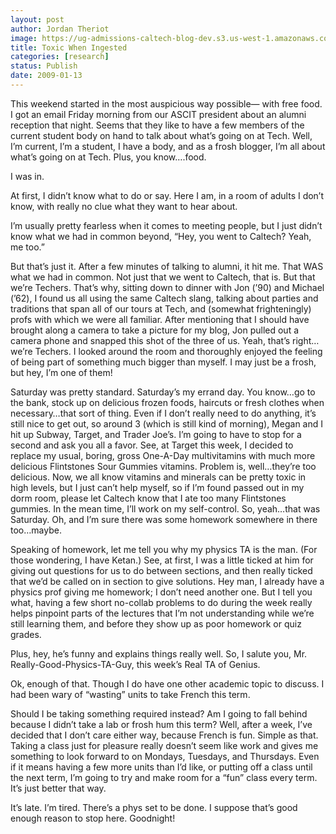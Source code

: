 ```yaml
---
layout: post
author: Jordan Theriot
image: https://ug-admissions-caltech-blog-dev.s3.us-west-1.amazonaws.com/old_pictures/6a0105349b8251970b010536c239f2970b-500wi.jpg
title: Toxic When Ingested
categories: [research]
status: Publish
date: 2009-01-13
---
```


This weekend started in the most auspicious way possible—
with free food. I got an email Friday morning from our ASCIT president about an
alumni reception that night. Seems that they like to have a few members of the
current student body on hand to talk
about what’s going on at Tech. Well, I’m current, I’m a student, I have a body,
and as a frosh blogger, I’m all about what’s going on at Tech. Plus, you know….food.

I was in. 

At first, I didn’t know what to do or say. Here I am, in a
room of adults I don’t know, with really no clue what they want to hear about.

I’m usually pretty fearless when it comes to meeting people, but I just didn’t know what we had in common beyond, “Hey, you
went to Caltech? Yeah, me too.”

But that’s just it. After a few minutes of talking to
alumni, it hit me. That WAS what we had in common. Not just that we went to
Caltech, that is. But that we’re Techers. That’s why, sitting down to dinner
with Jon (’90) and Michael (’62), I found us all using the same Caltech slang,
talking about parties and traditions that span all of our tours at Tech, and (somewhat
frighteningly) profs with which we were all familiar. After mentioning that I should have brought along a
camera to take a picture for my blog, Jon pulled out a camera phone and snapped
this shot of the three of us. Yeah, that’s right…we’re Techers. I looked around
the room and thoroughly enjoyed the feeling of being part of something much
bigger than myself. I may just be a frosh, but hey, I’m one of them!
 

Saturday was pretty standard. Saturday’s my errand day. You
know…go to the bank, stock up on delicious frozen foods, haircuts or fresh
clothes when necessary…that sort of thing. Even if I don’t really need to do
anything, it’s still nice to get out, so around 3 (which is still kind of
morning), Megan and I hit up Subway, Target, and Trader Joe’s. I’m going to
have to stop for a second and ask you all a favor. See, at Target this week, I
decided to replace my usual, boring, gross One-A-Day multivitamins with much
more delicious Flintstones Sour Gummies vitamins. Problem is, well…they’re too
delicious. Now, we all know vitamins and minerals can be pretty toxic in high
levels, but I just can’t help myself, so if I’m found passed out in my dorm
room, please let Caltech know that I ate too many Flintstones gummies. In the
mean time, I’ll work on my self-control. So, yeah…that was Saturday. Oh, and I’m sure there
was some homework somewhere in there too…maybe. 

Speaking of homework, let me tell you why my physics TA is
the man. (For those wondering, I have Ketan.) See, at first, I was a little ticked
at him for giving out questions for us to do between sections, and then really
ticked that we’d be called on in section to give solutions. Hey man, I already
have a physics prof giving me homework; I don’t need another one. But I tell
you what, having a few short no-collab problems to do during the week really
helps pinpoint parts of the lectures that I’m not understanding while we’re
still learning them, and before they show up as poor homework or quiz grades.

Plus, hey, he’s funny and explains things really well. So, I salute you, Mr. Really-Good-Physics-TA-Guy,
this week’s Real TA of Genius. 

Ok, enough of that. Though I do have one other academic
topic to discuss. I had been wary of “wasting” units to take French this term.

Should I be taking something required instead? Am I going to fall behind because I didn’t
take a lab or frosh hum this term? Well, after a week, I’ve decided that I don’t
care either way, because French is fun. Simple as that. Taking a class just for
pleasure really doesn’t seem like work and gives me something to look forward
to on Mondays, Tuesdays, and Thursdays. Even if it means having a few more units than
I’d like, or putting off a class until the next term, I’m going to try and make
room for a “fun” class every term. It’s just better that way.

It’s late. I’m tired. There’s a phys set to be done. I
suppose that’s good enough reason to stop here. Goodnight! 
